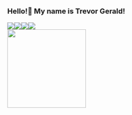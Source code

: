 ### Hello!👋 My name is Trevor Gerald!

<div style="display:flex;flex-direction:row;">
  <img src="https://img.shields.io/badge/LinkedIn-blue?style=for-the-badge&logo=linkedin"/>
   <img src="https://img.shields.io/badge/LinkedIn-blue?style=for-the-badge&logo=linkedin"/>
   <img src="https://img.shields.io/badge/LinkedIn-blue?style=for-the-badge&logo=linkedin"/>
   <img src="https://img.shields.io/badge/LinkedIn-blue?style=for-the-badge&logo=linkedin"/>
</div>

<img height="180em" src="https://github-readme-stats.vercel.app/api?username=trev-org04&show_icons=true&hide_border=true&&count_private=true&include_all_commits=true" />

<!--
**trev-org04/trev-org04** is a ✨ _special_ ✨ repository because its `README.md` (this file) appears on your GitHub profile.

Here are some ideas to get you started:

- 🔭 I’m currently working on ...
- 🌱 I’m currently learning ...
- 👯 I’m looking to collaborate on ...
- 🤔 I’m looking for help with ...
- 💬 Ask me about ...
- 📫 How to reach me: ...
- 😄 Pronouns: ...
- ⚡ Fun fact: ...
-->
